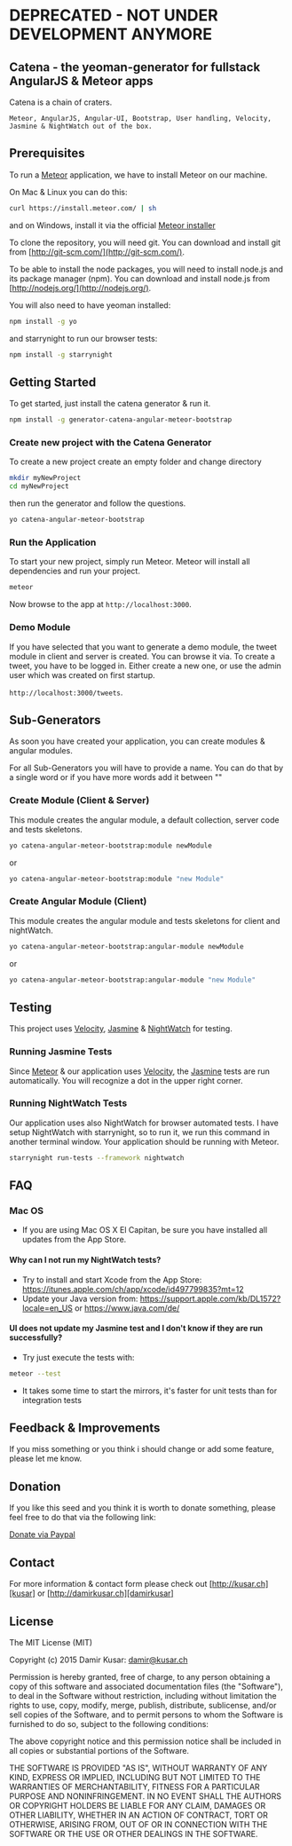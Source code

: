 # DEPRECATED - NOT UNDER DEVELOPMENT ANYMORE

## Catena - the yeoman-generator for fullstack AngularJS & Meteor apps

Catena is a chain of craters.

`Meteor, AngularJS, Angular-UI, Bootstrap, User handling, Velocity, Jasmine & NightWatch out of the box.`

## Prerequisites

To run a [Meteor][meteor] application, we have to install Meteor on our machine.

On Mac & Linux you can do this:
```bash
curl https://install.meteor.com/ | sh
```

and on Windows, install it via the official [Meteor installer][meteorinstaller]


To clone the repository, you will need git. You can download and install git from [http://git-scm.com/](http://git-scm.com/).

To be able to install the node packages, you will need to install node.js and its package manager (npm).
You can download and install node.js from [http://nodejs.org/](http://nodejs.org/).

You will also need to have yeoman installed:

```bash
npm install -g yo
```

and starrynight to run our browser tests:

```bash
npm install -g starrynight
```

## Getting Started

To get started, just install the catena generator & run it.

```bash
npm install -g generator-catena-angular-meteor-bootstrap
```

### Create new project with the Catena Generator

To create a new project create an empty folder and change directory

```bash
mkdir myNewProject
cd myNewProject
```

then run the generator and follow the questions.

```bash
yo catena-angular-meteor-bootstrap
```

### Run the Application

To start your new project, simply run Meteor. Meteor will install all dependencies and run your project.

```bash
meteor
```

Now browse to the app at `http://localhost:3000`.

### Demo Module

If you have selected that you want to generate a demo module, the tweet module in client and server is created. You can browse it via. To create a tweet, you have to be logged in. Either create a new one, or use the admin user which was created on first startup.

`http://localhost:3000/tweets`.

## Sub-Generators

As soon you have created your application, you can create modules & angular modules.

For all Sub-Generators you will have to provide a name.
You can do that by a single word or if you have more words add it between ""

### Create Module (Client & Server)

This module creates the angular module, a default collection, server code and tests skeletons.

```bash
yo catena-angular-meteor-bootstrap:module newModule
```

or

```bash
yo catena-angular-meteor-bootstrap:module "new Module"
```

### Create Angular Module (Client)

This module creates the angular module and tests skeletons for client and nightWatch.

```bash
yo catena-angular-meteor-bootstrap:angular-module newModule
```

or

```bash
yo catena-angular-meteor-bootstrap:angular-module "new Module"
```

## Testing

This project uses [Velocity][velocity], [Jasmine][jasmine] & [NightWatch][nightWatch] for testing.

### Running Jasmine Tests

Since [Meteor][meteor] & our application uses [Velocity][velocity], the [Jasmine][jasmine] tests are run automatically. You will recognize a dot in the upper right corner.

### Running NightWatch Tests

Our application uses also NightWatch for browser automated tests. I have setup NightWatch with starrynight, so to run it, we run this command in another terminal window. Your application should be running with Meteor.

```bash
starrynight run-tests --framework nightwatch
```

## FAQ

### Mac OS
- If you are using Mac OS X El Capitan, be sure you have installed all updates from the App Store.

#### Why can I not run my NightWatch tests?
- Try to install and start Xcode from the App Store: https://itunes.apple.com/ch/app/xcode/id497799835?mt=12
- Update your Java version from: https://support.apple.com/kb/DL1572?locale=en_US or https://www.java.com/de/

#### UI does not update my Jasmine test and I don't know if they are run successfully?
- Try just execute the tests with:
```bash
meteor --test
```
- It takes some time to start the mirrors, it's faster for unit tests than for integration tests

## Feedback & Improvements

If you miss something or you think i should change or add some feature, please let me know.

## Donation

If you like this seed and you think it is worth to donate something, please feel free to do that via the following link:

[Donate via Paypal][donate]

## Contact

For more information & contact form please check out [http://kusar.ch][kusar] or [http://damirkusar.ch][damirkusar]

## License
The MIT License (MIT)

Copyright (c) 2015 Damir Kusar: damir@kusar.ch

Permission is hereby granted, free of charge, to any person obtaining a copy
of this software and associated documentation files (the "Software"), to deal
in the Software without restriction, including without limitation the rights
to use, copy, modify, merge, publish, distribute, sublicense, and/or sell
copies of the Software, and to permit persons to whom the Software is
furnished to do so, subject to the following conditions:

The above copyright notice and this permission notice shall be included in
all copies or substantial portions of the Software.

THE SOFTWARE IS PROVIDED "AS IS", WITHOUT WARRANTY OF ANY KIND, EXPRESS OR
IMPLIED, INCLUDING BUT NOT LIMITED TO THE WARRANTIES OF MERCHANTABILITY,
FITNESS FOR A PARTICULAR PURPOSE AND NONINFRINGEMENT. IN NO EVENT SHALL THE
AUTHORS OR COPYRIGHT HOLDERS BE LIABLE FOR ANY CLAIM, DAMAGES OR OTHER
LIABILITY, WHETHER IN AN ACTION OF CONTRACT, TORT OR OTHERWISE, ARISING FROM,
OUT OF OR IN CONNECTION WITH THE SOFTWARE OR THE USE OR OTHER DEALINGS IN
THE SOFTWARE.





[git]: http://git-scm.com/
[bower]: http://bower.io
[npm]: https://www.npmjs.org/
[node]: http://nodejs.org
[protractor]: https://github.com/angular/protractor
[jasmine]: http://jasmine.github.io
[velocity]: https://velocity.readme.io
[nightWatch]: http://nightwatchjs.org
[meteor]: https://www.meteor.com
[meteorinstaller]: https://install.meteor.com/windows
[donate]: https://www.paypal.com/cgi-bin/webscr?cmd=_donations&business=damir%40kusar%2ech&lc=US&item_name=Damir%20Kusar&currency_code=USD&bn=PP-DonationsBF%3abtn_donate_LG%2egif%3aNonHosted
[kusar]: http://kusar.ch/
[damirkusar]: http://damirkusar.ch/
